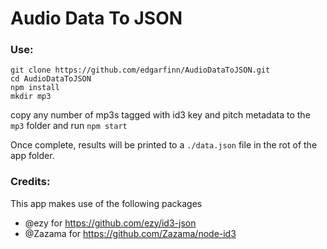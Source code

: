 # Audio Data To JSON

### Use:
```
git clone https://github.com/edgarfinn/AudioDataToJSON.git
cd AudioDataToJSON
npm install
mkdir mp3
```

copy any number of mp3s tagged with id3 key and pitch metadata to the `mp3` folder and run `npm start`

Once complete, results will be printed to a `./data.json` file in the rot of the app folder.

### Credits:

This app makes use of the following packages

- @ezy for https://github.com/ezy/id3-json
- @Zazama for https://github.com/Zazama/node-id3
